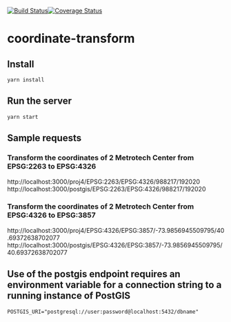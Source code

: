 [![Build Status](https://travis-ci.org/timkeane/coordinate-transform.svg?branch=master)](https://travis-ci.org/timkeane/coordinate-transform)[![Coverage Status](https://coveralls.io/repos/github/timkeane/coordinate-transform/badge.svg?branch=master)](https://coveralls.io/github/timkeane/coordinate-transform?branch=master)

# coordinate-transform

## Install

`yarn install`

## Run the server

`yarn start`

## Sample requests

### Transform the coordinates of 2 Metrotech Center from EPSG:2263 to EPSG:4326
http://localhost:3000/proj4/EPSG:2263/EPSG:4326/988217/192020
http://localhost:3000/postgis/EPSG:2263/EPSG:4326/988217/192020

### Transform the coordinates of 2 Metrotech Center from EPSG:4326 to EPSG:3857
http://localhost:3000/proj4/EPSG:4326/EPSG:3857/-73.9856945509795/40.69372638702077
http://localhost:3000/postgis/EPSG:4326/EPSG:3857/-73.9856945509795/40.69372638702077

## Use of the postgis endpoint requires an environment variable for a connection string to a running instance of PostGIS

`POSTGIS_URI="postgresql://user:password@localhost:5432/dbname"`